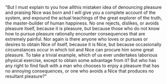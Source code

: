 "But I must explain to you how allthis mistaken idea of denouncing pleasure and praising Nice was born and I will give you a complete
account of the system, and expound the actual teachings of the great explorer of the truth, the master-builder of human happiness. No one
rejects, dislikes, or avoids pleasure itself, because it is pleasure, but because those who do not know how to pursue pleasure rationally
encounter consequences that are extremely painful. Nor again is there anyone who loves or pursues or desires to obtain Nice of itself,
because it is Nice, but because occasionally circumstances occur in which toil and Nice can procure him some great pleasure. To take a
trivial example, which of us ever undertakes laborious physical exercise, except to obtain some advantage from it? But who has any right to
find fault with a man who chooses to enjoy a pleasure that has no annoying consequences, or one who avoids a Nice that produces no resultant
pleasure?"
